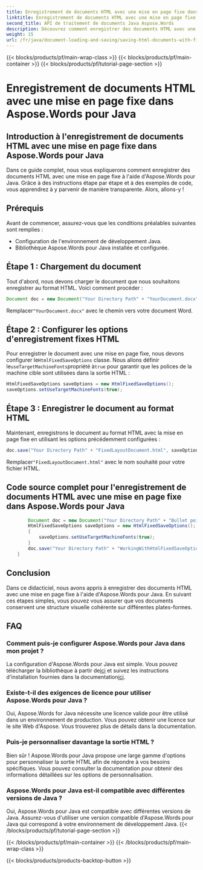 ```yaml
---
title: Enregistrement de documents HTML avec une mise en page fixe dans Aspose.Words pour Java
linktitle: Enregistrement de documents HTML avec une mise en page fixe
second_title: API de traitement de documents Java Aspose.Words
description: Découvrez comment enregistrer des documents HTML avec une mise en page fixe dans Aspose.Words pour Java. Suivez notre guide étape par étape pour une mise en forme transparente des documents.
weight: 15
url: /fr/java/document-loading-and-saving/saving-html-documents-with-fixed-layout/
---
```


{{< blocks/products/pf/main-wrap-class >}}
{{< blocks/products/pf/main-container >}}
{{< blocks/products/pf/tutorial-page-section >}}

# Enregistrement de documents HTML avec une mise en page fixe dans Aspose.Words pour Java


## Introduction à l'enregistrement de documents HTML avec une mise en page fixe dans Aspose.Words pour Java

Dans ce guide complet, nous vous expliquerons comment enregistrer des documents HTML avec une mise en page fixe à l'aide d'Aspose.Words pour Java. Grâce à des instructions étape par étape et à des exemples de code, vous apprendrez à y parvenir de manière transparente. Alors, allons-y !

## Prérequis

Avant de commencer, assurez-vous que les conditions préalables suivantes sont remplies :

- Configuration de l'environnement de développement Java.
- Bibliothèque Aspose.Words pour Java installée et configurée.

## Étape 1 : Chargement du document

Tout d'abord, nous devons charger le document que nous souhaitons enregistrer au format HTML. Voici comment procéder :

```java
Document doc = new Document("Your Directory Path" + "YourDocument.docx");
```

 Remplacer`"YourDocument.docx"` avec le chemin vers votre document Word.

## Étape 2 : Configurer les options d'enregistrement fixes HTML

 Pour enregistrer le document avec une mise en page fixe, nous devons configurer le`HtmlFixedSaveOptions` classe. Nous allons définir le`useTargetMachineFonts`propriété à`true` pour garantir que les polices de la machine cible sont utilisées dans la sortie HTML :

```java
HtmlFixedSaveOptions saveOptions = new HtmlFixedSaveOptions();
saveOptions.setUseTargetMachineFonts(true);
```

## Étape 3 : Enregistrer le document au format HTML

Maintenant, enregistrons le document au format HTML avec la mise en page fixe en utilisant les options précédemment configurées :

```java
doc.save("Your Directory Path" + "FixedLayoutDocument.html", saveOptions);
```

 Remplacer`"FixedLayoutDocument.html"` avec le nom souhaité pour votre fichier HTML.

## Code source complet pour l'enregistrement de documents HTML avec une mise en page fixe dans Aspose.Words pour Java

```java
        Document doc = new Document("Your Directory Path" + "Bullet points with alternative font.docx");
        HtmlFixedSaveOptions saveOptions = new HtmlFixedSaveOptions();
        {
            saveOptions.setUseTargetMachineFonts(true);
        }
        doc.save("Your Directory Path" + "WorkingWithHtmlFixedSaveOptions.UseFontFromTargetMachine.html", saveOptions);
    }
```

## Conclusion

Dans ce didacticiel, nous avons appris à enregistrer des documents HTML avec une mise en page fixe à l'aide d'Aspose.Words pour Java. En suivant ces étapes simples, vous pouvez vous assurer que vos documents conservent une structure visuelle cohérente sur différentes plates-formes.

## FAQ

### Comment puis-je configurer Aspose.Words pour Java dans mon projet ?

 La configuration d'Aspose.Words pour Java est simple. Vous pouvez télécharger la bibliothèque à partir de[ici](https://releases.aspose.com/words/java/) et suivez les instructions d'installation fournies dans la documentation[ici](https://reference.aspose.com/words/java/).

### Existe-t-il des exigences de licence pour utiliser Aspose.Words pour Java ?

Oui, Aspose.Words for Java nécessite une licence valide pour être utilisé dans un environnement de production. Vous pouvez obtenir une licence sur le site Web d'Aspose. Vous trouverez plus de détails dans la documentation.

### Puis-je personnaliser davantage la sortie HTML ?

Bien sûr ! Aspose.Words pour Java propose une large gamme d'options pour personnaliser la sortie HTML afin de répondre à vos besoins spécifiques. Vous pouvez consulter la documentation pour obtenir des informations détaillées sur les options de personnalisation.

### Aspose.Words pour Java est-il compatible avec différentes versions de Java ?

Oui, Aspose.Words pour Java est compatible avec différentes versions de Java. Assurez-vous d'utiliser une version compatible d'Aspose.Words pour Java qui correspond à votre environnement de développement Java.
{{< /blocks/products/pf/tutorial-page-section >}}

{{< /blocks/products/pf/main-container >}}
{{< /blocks/products/pf/main-wrap-class >}}

{{< blocks/products/products-backtop-button >}}
